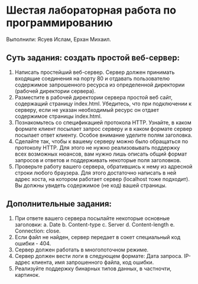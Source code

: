 # Шестая лабораторная работа по программированию 
Выполнили: Ясуев Ислам, Ерхан Михаил.
## Суть задания: создать простой веб-сервер: 
1. Написать простейший веб-сервер. Сервер должен принимать входящие соединения на порту 80 и отдавать пользователю содержимое запрошенного ресурса из определенной директории (рабочей директории сервера).
2. Разместите в рабочей директории сервера простой веб сайт, содержащий страницу index.html. Убедитесь, что при подключении к серверу, если не указан необходимый ресурс он отдает содержимое страницы index.html.
3. Познакомьтесь со спецификацией протокола HTTP. Узнайте, в каком формате клиент посылает запрос серверу и в каком формате сервер посылает ответ клиенту. Особое внимание уделите полям заголовка.
4. Сделайте так, чтобы к вашему серверу можно было обращаться по протоколу HTTP. Для этого не нужно реализовывать поддержку всех возможных нюансов, вам нужно лишь описать общий формат запросов и ответов и поддерживать некоторые поля заголовков.
5. Проверьте работу вашего сервера, обратившись к нему из адресной строки любого браузера. Для этого достаточно написать в ней адрес хоста, на котором работает сервер (localhost тоже подходит). Вы должны увидеть содержимое (не код) вашей страницы.

## Дополнительные задания:
1. При ответе вашего сервера посылайте некоторые основные заголовки:
    а. Date
    b. Content-type
    c. Server
    d. Content-length
    e. Connection: close.
2. Если файл не найден, сервер передает в сокет специальный код ошибки - 404.
3. Сервер должен работать в многопоточном режиме.
4. Сервер должен вести логи в следующем формате: Дата запроса. IP-адрес клиента, имя запрошенного файла, код ошибки.
5. Реализуйте поддержку бинарных типов данных, в частночти, картинок.
